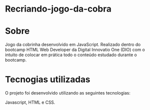 # Recriando-jogo-da-cobra
# Sobre
Jogo da cobrinha desenvolvido em JavaScript. Realizado dentro do bootcamp HTML Web Developer da Digital Innovatio One (DIO) com o intuito de colocar em prática todo o conteúdo estudado durante o bootcamp.

# Tecnogias utilizadas
O projeto foi desenvolvido utilizando as seguintes tecnologias:

Javascript, HTML e CSS.
